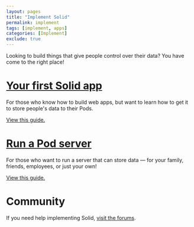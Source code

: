 ```yaml
---
layout: pages
title: "Implement Solid"
permalink: implement
tags: [implement, apps]
categories: [Implement]
exclude: true
---
```


Looking to build things that give people control over their data? You have come to the right place!

# [Your first Solid app]({{site.baseUrl}}/implement/apps/first-app)

For those who know how to build web apps, but want to learn how to get it to store people's data to their Pods.

[View this guide.]({{site.baseUrl}}/implement/apps/first-app)

# [Run a Pod server]({{site.baseUrl}}/implement/pod-server)

For those who want to run a server that can store data &mdash; for your family, friends, employees, or just your own! 

[View this guide.]({{site.baseUrl}}/implement/pod-server)

# Community

If you need help implementing Solid, [visit the forums](https://forum.solidproject.org/).

